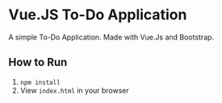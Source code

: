# Vue.JS To-Do Application
A simple To-Do Application. Made with Vue.Js and Bootstrap.

## How to Run
1. `npm install`
2. View `index.html` in your browser